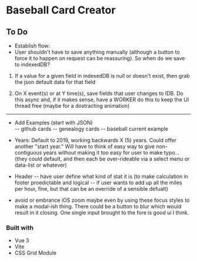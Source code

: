 # Baseball Card Creator

## To Do

- Establish flow:
- User shouldn't have to save anything manually (although a button to force it to happen on request can be reassuring). So when do we save to indexedDB?

1.  If a value for a given field in indexedDB is null or doesn't exist, then grab the json default data for that field

2.  On X event(s) or at Y time(s), save fields that user changes to IDB. Do this async and, if it makes sense, have a WORKER do this to keep the UI thread free (maybe for a dostracting animation)

---

- Add Examples (start with JSON)  
  -- github cards
  -- genealogy cards
  -- baseball current example

- Years: Default to 2019, working backwards X (5) years. Could offer another "start year." Will have to think of easy way to give non-contiguous years without making it too easy for user to make typo... (they could default, and then each be over-rideable via a select menu or data-list or whatever)

- Header -- have user define what kind of stat it is (to make calculation in footer proedictable and logical -- if user wants to add up all the miles per hour, fine, but that can be an override of a sensible defualt)

- avoid or embrance iOS zoom maybe even by using these focus styles to make a modal-ish thing. There could be a button to blur which would result in it closing. One single input brought to the fore is good ui I think.

### Built with

- Vue 3
- Vite
- CSS Grid Module
